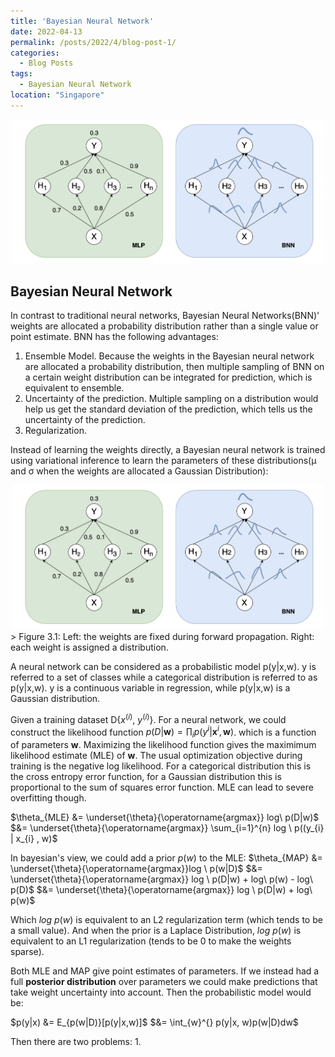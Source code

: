 ```yaml
---
title: 'Bayesian Neural Network'
date: 2022-04-13
permalink: /posts/2022/4/blog-post-1/
categories:
  - Blog Posts
tags:
  - Bayesian Neural Network
location: "Singapore"
---
```

<div align = 'center'>
<img src='/images/bayes_mlp.png' width = "500" >
</div>

## Bayesian Neural Network

In contrast to traditional neural networks, Bayesian Neural Networks(BNN)' weights are allocated a probability distribution rather than a single value or point estimate. BNN has the following advantages:

1. Ensemble Model. Because the weights in the Bayesian neural network are allocated a probability distribution, then multiple sampling of BNN on a certain weight distribution can be integrated for prediction, which is equivalent to ensemble.  
2. Uncertainty of the prediction. Multiple sampling on a distribution would help us get the standard deviation of the prediction, which tells us the uncertainty of the prediction.
3. Regularization.

Instead of learning the weights directly, a Bayesian neural network is trained using variational inference to learn the parameters of these distributions(μ and σ when the weights are allocated a Gaussian Distribution):  

<div align = 'center'>
<img src='/images/bayes_mlp.png' width = "500" >
</div>
> Figure 3.1: Left: the weights are fixed during forward propagation. Right: each weight is assigned a distribution.  

A neural network can be considered as a probabilistic model p(y|x,w). y is
referred to a set of classes while a categorical distribution is referred to as p(y|x,w). y is a continuous variable in regression, while p(y|x,w) is a Gaussian distribution.

Given a training dataset D{$x^(i)$, $y^(i)$}. For a neural network, we could construct the likelihood function $p(D|\textbf{w}) = \prod_{i} p(y^{i} | \textbf{x}^{i}, \textbf{w})$. which is a function of parameters $\textbf{w}$. Maximizing the likelihood function gives the maximimum likelihood estimate (MLE) of $\textbf{w}$. The usual optimization objective during training is the negative log likelihood. For a categorical distribution this is the cross entropy error function, for a Gaussian distribution this is proportional to the sum of squares error function. MLE can lead to severe overfitting though.

$\theta_{MLE} &= \underset{\theta}{\operatorname{argmax}} log\  p(D|w)$
$&= \underset{\theta}{\operatorname{argmax}} \sum_{i=1}^{n} log \ p((y_{i} | x_{i} , w)$

In bayesian's view, we could add a prior $p(w)$ to the MLE:
$\theta_{MAP} &= \underset{\theta}{\operatorname{argmax}}log \ p(w|D)$
$&= \underset{\theta}{\operatorname{argmax}} log \ p(D|w) + log\ p(w) - log\ p(D)$
$&= \underset{\theta}{\operatorname{argmax}} log \ p(D|w) + log\ p(w)$

Which $log\ p(w)$ is equivalent to an L2 regularization term (which tends to be a small value).
And when the prior is a Laplace Distribution, $log\ p(w)$ is equivalent to an L1 regularization (tends to be 0 to make the weights sparse).

Both MLE and MAP give point estimates of parameters. If we instead had a full **posterior distribution** over parameters we could make predictions that take weight uncertainty into account. Then the probabilistic model would be:

$p(y|x) &= E_{p(w|D)}[p(y|x,w)]$
$&= \int_{w}^{} p(y|x, w)p(w|D)dw$  

Then there are two problems:
1. 
